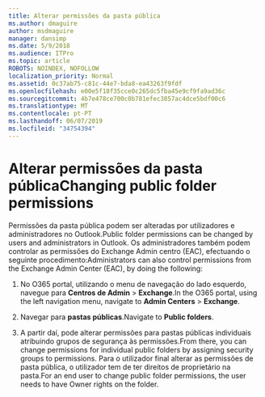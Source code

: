 ```yaml
---
title: Alterar permissões da pasta pública
ms.author: dmaguire
author: msdmaguire
manager: dansimp
ms.date: 5/9/2018
ms.audience: ITPro
ms.topic: article
ROBOTS: NOINDEX, NOFOLLOW
localization_priority: Normal
ms.assetid: 0c37ab75-c81c-44e7-bda8-ea43263f9fdf
ms.openlocfilehash: e00e5f18f35cce0c265dc5fba45e9cf9fa9ad36c
ms.sourcegitcommit: 4b7e478ce700c0b781efec3857ac4dce5bdf00c6
ms.translationtype: MT
ms.contentlocale: pt-PT
ms.lasthandoff: 06/07/2019
ms.locfileid: "34754394"
---
```

# <a name="changing-public-folder-permissions"></a><span data-ttu-id="a900c-102">Alterar permissões da pasta pública</span><span class="sxs-lookup"><span data-stu-id="a900c-102">Changing public folder permissions</span></span>

<span data-ttu-id="a900c-103">Permissões da pasta pública podem ser alteradas por utilizadores e administradores no Outlook.</span><span class="sxs-lookup"><span data-stu-id="a900c-103">Public folder permissions can be changed by users and administrators in Outlook.</span></span> <span data-ttu-id="a900c-104">Os administradores também podem controlar as permissões do Exchange Admin centro (EAC), efectuando o seguinte procedimento:</span><span class="sxs-lookup"><span data-stu-id="a900c-104">Administrators can also control permissions from the Exchange Admin Center (EAC), by doing the following:</span></span>
  
1. <span data-ttu-id="a900c-105">No O365 portal, utilizando o menu de navegação do lado esquerdo, navegue para **Centros de Admin** \> **Exchange**.</span><span class="sxs-lookup"><span data-stu-id="a900c-105">In the O365 portal, using the left navigation menu, navigate to **Admin Centers** \> **Exchange**.</span></span>
    
2. <span data-ttu-id="a900c-106">Navegar para **pastas públicas**.</span><span class="sxs-lookup"><span data-stu-id="a900c-106">Navigate to **Public folders**.</span></span>
    
3. <span data-ttu-id="a900c-107">A partir daí, pode alterar permissões para pastas públicas individuais atribuindo grupos de segurança às permissões.</span><span class="sxs-lookup"><span data-stu-id="a900c-107">From there, you can change permissions for individual public folders by assigning security groups to permissions.</span></span> <span data-ttu-id="a900c-108">Para o utilizador final alterar as permissões de pasta pública, o utilizador tem de ter direitos de proprietário na pasta.</span><span class="sxs-lookup"><span data-stu-id="a900c-108">For an end user to change public folder permissions, the user needs to have Owner rights on the folder.</span></span>
    

